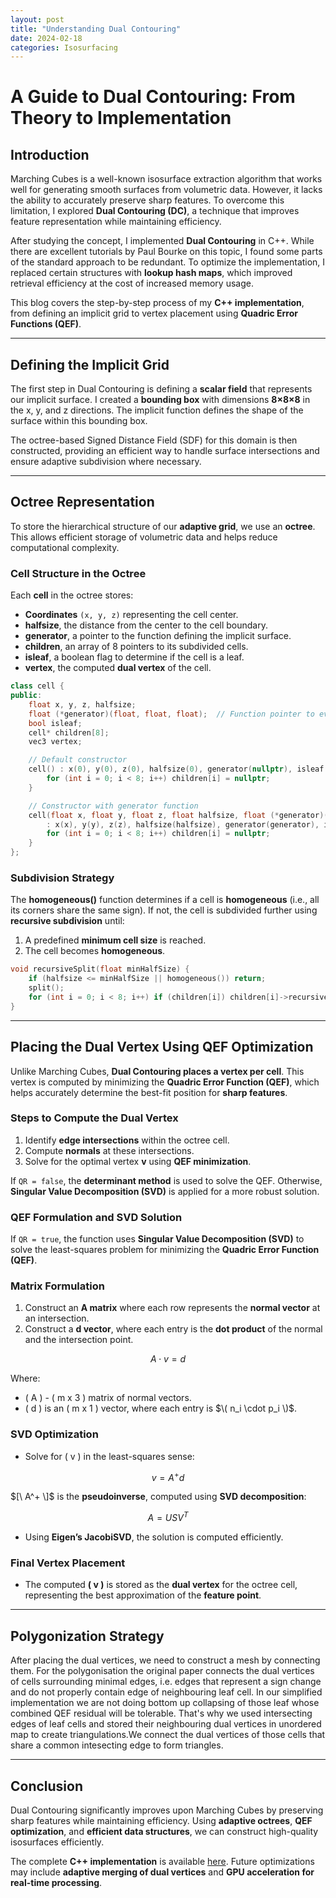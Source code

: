 ```yaml
---
layout: post
title: "Understanding Dual Contouring"
date: 2024-02-18
categories: Isosurfacing
---
```


# **A Guide to Dual Contouring: From Theory to Implementation**

## **Introduction**

Marching Cubes is a well-known isosurface extraction algorithm that works well for generating smooth surfaces from volumetric data. However, it lacks the ability to accurately preserve sharp features. To overcome this limitation, I explored **Dual Contouring (DC)**, a technique that improves feature representation while maintaining efficiency.

After studying the concept, I implemented **Dual Contouring** in C++. While there are excellent tutorials by Paul Bourke on this topic, I found some parts of the standard approach to be redundant. To optimize the implementation, I replaced certain structures with **lookup hash maps**, which improved retrieval efficiency at the cost of increased memory usage.

This blog covers the step-by-step process of my **C++ implementation**, from defining an implicit grid to vertex placement using **Quadric Error Functions (QEF)**.

---

## **Defining the Implicit Grid**

The first step in Dual Contouring is defining a **scalar field** that represents our implicit surface. I created a **bounding box** with dimensions **8×8×8** in the x, y, and z directions. The implicit function defines the shape of the surface within this bounding box.

The octree-based Signed Distance Field (SDF) for this domain is then constructed, providing an efficient way to handle surface intersections and ensure adaptive subdivision where necessary.

---

## **Octree Representation**

To store the hierarchical structure of our **adaptive grid**, we use an **octree**. This allows efficient storage of volumetric data and helps reduce computational complexity.

### **Cell Structure in the Octree**

Each **cell** in the octree stores:

- **Coordinates** `(x, y, z)` representing the cell center.
- **halfsize**, the distance from the center to the cell boundary.
- **generator**, a pointer to the function defining the implicit surface.
- **children**, an array of 8 pointers to its subdivided cells.
- **isleaf**, a boolean flag to determine if the cell is a leaf.
- **vertex**, the computed **dual vertex** of the cell.

```cpp
class cell {
public:
    float x, y, z, halfsize;
    float (*generator)(float, float, float);  // Function pointer to evaluate the implicit function.
    bool isleaf;
    cell* children[8];
    vec3 vertex;

    // Default constructor
    cell() : x(0), y(0), z(0), halfsize(0), generator(nullptr), isleaf(false), vertex(INT_MIN, INT_MIN, INT_MIN) {
        for (int i = 0; i < 8; i++) children[i] = nullptr;
    }

    // Constructor with generator function
    cell(float x, float y, float z, float halfsize, float (*generator)(float, float, float))
        : x(x), y(y), z(z), halfsize(halfsize), generator(generator), isleaf(true), vertex(0, 0, 0) {
        for (int i = 0; i < 8; i++) children[i] = nullptr;
    }
};
```

### **Subdivision Strategy**

The **homogeneous()** function determines if a cell is **homogeneous** (i.e., all its corners share the same sign). If not, the cell is subdivided further using **recursive subdivision** until:

1. A predefined **minimum cell size** is reached.
2. The cell becomes **homogeneous**.

```cpp
void recursiveSplit(float minHalfSize) {
    if (halfsize <= minHalfSize || homogeneous()) return;
    split();
    for (int i = 0; i < 8; i++) if (children[i]) children[i]->recursiveSplit(minHalfSize);
}
```

---

## **Placing the Dual Vertex Using QEF Optimization**

Unlike Marching Cubes, **Dual Contouring places a vertex per cell**. This vertex is computed by minimizing the **Quadric Error Function (QEF)**, which helps accurately determine the best-fit position for **sharp features**.

### **Steps to Compute the Dual Vertex**

1. Identify **edge intersections** within the octree cell.
2. Compute **normals** at these intersections.
3. Solve for the optimal vertex **v** using **QEF minimization**.

If `QR = false`, the **determinant method** is used to solve the QEF. Otherwise, **Singular Value Decomposition (SVD)** is applied for a more robust solution.

### **QEF Formulation and SVD Solution**

If `QR = true`, the function uses **Singular Value Decomposition (SVD)** to solve the least-squares problem for minimizing the **Quadric Error Function (QEF)**.  

### Matrix Formulation  

1. Construct an **A matrix** where each row represents the **normal vector** at an intersection.  
2. Construct a **d vector**, where each entry is the **dot product** of the normal and the intersection point.  

$$ A \cdot v = d $$

Where:  

- \( A \) - \( m x 3 \) matrix of normal vectors.  
- \( d \) is an \( m x 1 \) vector, where each entry is $\( n_i \cdot p_i \)$.  

### SVD Optimization  

- Solve for \( v \) in the least-squares sense:  

$$ v = A^+ d $$

$[\ A^+ \]$ is the **pseudoinverse**, computed using **SVD decomposition**:   

$$ A = U S V^T $$

- Using **Eigen’s JacobiSVD**, the solution is computed efficiently.  

### Final Vertex Placement  

- The computed **\( v \)** is stored as the **dual vertex** for the octree cell, representing the best approximation of the **feature point**.  



---

## **Polygonization Strategy**

After placing the dual vertices, we need to construct a mesh by connecting them.
For the polygonisation the original paper connects the dual vertices of cells surrounding minimal edges, i.e. edges that represent a sign change and do not properly contain edge of neighbouring leaf cell. In our simplified implementation we are not doing bottom up collapsing of those leaf whose combined QEF residual will be tolerable. That's why we used intersecting edges of leaf cells and stored their neighbouring dual vertices in unordered map to create triangulations.We connect the dual vertices of those cells that share a common intesecting edge to form triangles.

---

## **Conclusion**

Dual Contouring significantly improves upon Marching Cubes by preserving sharp features while maintaining efficiency. Using **adaptive octrees**, **QEF optimization**, and **efficient data structures**, we can construct high-quality isosurfaces efficiently.

The complete **C++ implementation** is available [here](https://github.com/Dhruv-Sharma01/Adaptive-Dual-Contouring-over-Uniform-Leaf). Future optimizations may include **adaptive merging of dual vertices** and **GPU acceleration for real-time processing**.
